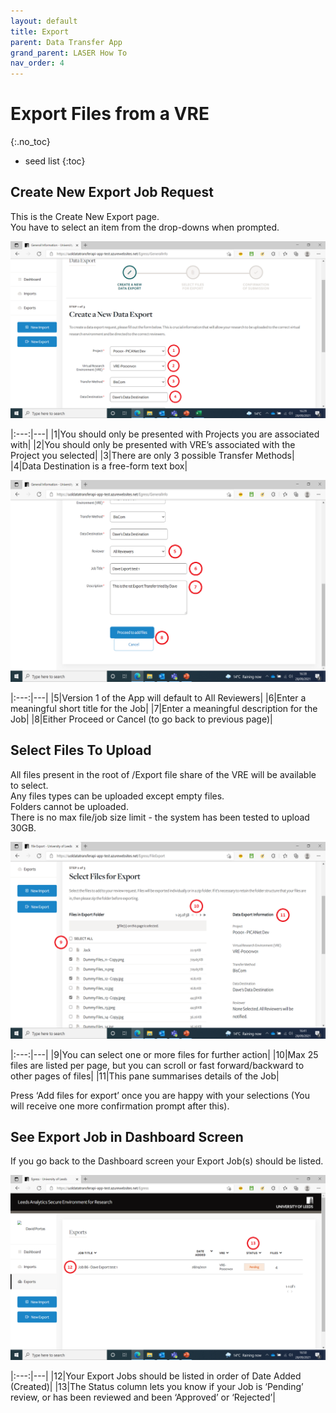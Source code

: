 ```yaml
---
layout: default
title: Export
parent: Data Transfer App
grand_parent: LASER How To
nav_order: 4
---
```


# Export Files from a VRE
{:.no_toc}

* seed list
{:toc}


## Create New Export Job Request 

This is the Create New Export page.  
You have to select an item from the drop-downs when prompted.  

![Create New Export Job top](../../../images/dta/7_new_export_top.png)

|:---:|---|
|1|You should only be presented with Projects you are associated with|
|2|You should only be presented with VRE’s associated with the Project you selected|
|3|There are only 3 possible Transfer Methods|
|4|Data Destination is a free-form text box|

![Create New Export Job bottom](../../../images/dta/8_new_export_bottom.png)

|:---:|---|
|5|Version 1 of the App will default to All Reviewers|
|6|Enter a meaningful short title for the Job|
|7|Enter a meaningful description for the Job|
|8|Either Proceed or Cancel (to go back to previous page)|


## Select Files To Upload

All files present in the root of /Export file share of the VRE will be available to select.  
Any files types can be uploaded except empty files.  
Folders cannot be uploaded.  
There is no max file/job size limit - the system has been tested to upload 30GB.  

![Select Export Files bottom](../../../images/dta/9_select_files_export_top.png)

|:---:|---|
|9|You can select one or more files for further action|
|10|Max 25 files are listed per page, but you can scroll or fast forward/backward to other pages of files|
|11|This pane summarises details of the Job|

Press ‘Add files for export’ once you are happy with your selections (You will receive one more confirmation prompt after this).  


## See Export Job in Dashboard Screen

If you go back to the Dashboard screen your Export Job(s) should be listed.  

![See Export Job on Dashboard](../../../images/dta/10_see_export.png)

|:---:|---|
|12|Your  Export Jobs should be listed in order of Date Added (Created)|
|13|The Status column lets you know if your Job is ‘Pending’ review, or has been reviewed and been ‘Approved’ or ‘Rejected’|

